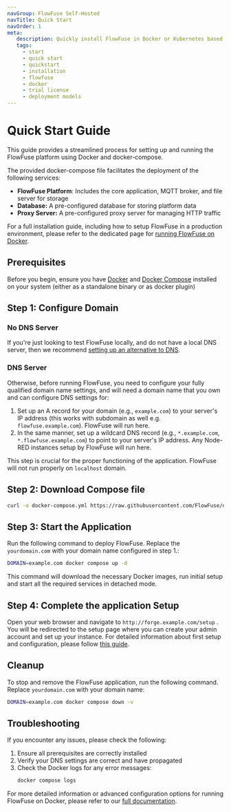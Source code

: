 ```yaml
---
navGroup: FlowFuse Self-Hosted
navTitle: Quick Start
navOrder: 1
meta:
   description: Quickly install FlowFuse in Docker or Kubernetes based environments.
   tags:
     - start
     - quick start
     - quickstart
     - installation
     - flowfuse
     - docker
     - trial license
     - deployment models
---
```


# Quick Start Guide

This guide provides a streamlined process for setting up and running the FlowFuse platform using Docker and docker-compose. 

The provided docker-compose file facilitates the deployment of the following services:
* **FlowFuse Platform**: Includes the core application, MQTT broker, and file server for storage
* **Database:** A pre-configured database for storing platform data
* **Proxy Server:** A pre-configured proxy server for managing HTTP traffic

For a full installation guide, including how to setup FlowFuse in a production environment, please refer to the dedicated page for [running FlowFuse on Docker](../install/docker/README.md).

## Prerequisites

Before you begin, ensure you have [Docker](https://docs.docker.com/engine/install/) and [Docker Compose](https://docs.docker.com/compose/install/) installed on your system (either as a standalone binary or as docker plugin)

## Step 1: Configure Domain

### No DNS Server

If you're just looking to test FlowFuse locally, and do not have a local DNS server, then we recommend [setting up an alternative to DNS](../install/dns-setup.md#no-local-dns-server). 

### DNS Server

Otherwise, before running FlowFuse, you need to configure your fully qualified domain name settings, and will need a domain name that you own and can configure DNS settings for:

1. Set up an A record for your domain (e.g., `example.com`) to your server's IP address (this works with subdomain as well e.g. `flowfuse.example.com`). FlowFuse will run here.
2. In the same manner, set up a wildcard DNS record (e.g., `*.example.com`, `*.flowfuse.example.com`) to point to your server's IP address. Any Node-RED instances setup by FlowFuse will run here.

This step is crucial for the proper functioning of the application. FlowFuse will not run properly on `localhost` domain.

## Step 2: Download Compose file

```bash
curl -o docker-compose.yml https://raw.githubusercontent.com/FlowFuse/docker-compose/refs/heads/main/docker-compose-quick-start.yml
```

## Step 3: Start the Application

Run the following command to deploy FlowFuse. Replace the  `yourdomain.com` with your domain name configured in step 1.:

```bash
DOMAIN=example.com docker compose up -d
```

This command will download the necessary Docker images, run initial setup and start all the required services in detached mode.

## Step 4: Complete the application Setup

Open your web browser and navigate to `http://forge.example.com/setup` . You will be redirected to the setup page where you can create your admin account and set up your instance.
For detailed information about first setup and configuration, please follow [this guide](../install/first-run.md).


## Cleanup

To stop and remove the FlowFuse application, run the following command. Replace `yourdomain.com` with your domain name:

```bash
DOMAIN=example.com docker compose down -v
```

## Troubleshooting

If you encounter any issues, please check the following:

1. Ensure all prerequisites are correctly installed
2. Verify your DNS settings are correct and have propagated
3. Check the Docker logs for any error messages:
   ```bash
   docker compose logs
   ```

For more detailed information or advanced configuration options for running FlowFuse on Docker, please refer to our [full documentation](../install/docker/README.md).